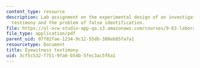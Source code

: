```yaml
---
content_type: resource
description: Lab assignment on the experimental design of an investigation of eyewitness
  testimony and the problem of false identification.
file: https://ol-ocw-studio-app-qa.s3.amazonaws.com/courses/9-63-laboratory-in-visual-cognition-fall-2009/3cf5c532f7519fa6b54b5fec3ac5f6a1_MIT9_63F09_assn07.pdf
file_type: application/pdf
parent_uid: 07f82fae-1234-9c12-55db-388eb85fa7a1
resourcetype: Document
title: Eyewitness testimony
uid: 3cf5c532-f751-9fa6-b54b-5fec3ac5f6a1
---
```


